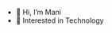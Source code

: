 - 👋 Hi, I’m Mani
- 👀 Interested in Technology

<!---
ManiRaj-021199/ManiRaj-021199 is a ✨ special ✨ repository because its `README.md` (this file) appears on your GitHub profile.
You can click the Preview link to take a look at your changes.
--->
